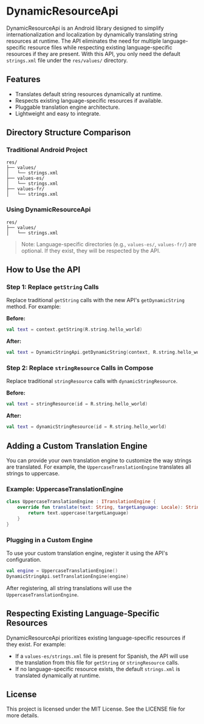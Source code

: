 # DynamicResourceApi

DynamicResourceApi is an Android library designed to simplify internationalization and localization by dynamically translating string resources at runtime. The API eliminates the need for multiple language-specific resource files while respecting existing language-specific resources if they are present. With this API, you only need the default `strings.xml` file under the `res/values/` directory.

## Features

- Translates default string resources dynamically at runtime.
- Respects existing language-specific resources if available.
- Pluggable translation engine architecture.
- Lightweight and easy to integrate.

## Directory Structure Comparison

### Traditional Android Project
```
res/
├── values/
│   └── strings.xml
├── values-es/
│   └── strings.xml
├── values-fr/
│   └── strings.xml
```

### Using DynamicResourceApi
```
res/
├── values/
│   └── strings.xml
```
> Note: Language-specific directories (e.g., `values-es/`, `values-fr/`) are optional. If they exist, they will be respected by the API.

## How to Use the API

### Step 1: Replace `getString` Calls
Replace traditional `getString` calls with the new API's `getDynamicString` method. For example:

**Before:**
```kotlin
val text = context.getString(R.string.hello_world)
```

**After:**
```kotlin
val text = DynamicStringApi.getDynamicString(context, R.string.hello_world)
```

### Step 2: Replace `stringResource` Calls in Compose
Replace traditional `stringResource` calls with `dynamicStringResource`.

**Before:**
```kotlin
val text = stringResource(id = R.string.hello_world)
```

**After:**
```kotlin
val text = dynamicStringResource(id = R.string.hello_world)
```

## Adding a Custom Translation Engine

You can provide your own translation engine to customize the way strings are translated. For example, the `UppercaseTranslationEngine` translates all strings to uppercase.

### Example: UppercaseTranslationEngine
```kotlin
class UppercaseTranslationEngine : ITranslationEngine {
    override fun translate(text: String, targetLanguage: Locale): String {
        return text.uppercase(targetLanguage)
    }
}
```

### Plugging in a Custom Engine
To use your custom translation engine, register it using the API's configuration.

```kotlin
val engine = UppercaseTranslationEngine()
DynamicStringApi.setTranslationEngine(engine)
```

After registering, all string translations will use the `UppercaseTranslationEngine`.

## Respecting Existing Language-Specific Resources
DynamicResourceApi prioritizes existing language-specific resources if they exist. For example:

- If a `values-es/strings.xml` file is present for Spanish, the API will use the translation from this file for `getString` or `stringResource` calls.
- If no language-specific resource exists, the default `strings.xml` is translated dynamically at runtime.

## License
This project is licensed under the MIT License. See the LICENSE file for more details.


